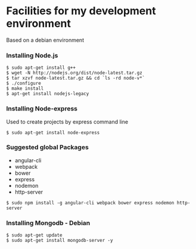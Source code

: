 # Facilities for my development environment 

Based on a debian environment

### Installing Node.js
```console
$ sudo apt-get install g++
$ wget -N http://nodejs.org/dist/node-latest.tar.gz
$ tar xzvf node-latest.tar.gz && cd `ls -rd node-v*`
$ ./configure
$ make install
$ apt-get install nodejs-legacy
```

### Installing Node-express
Used to create projects by express command line
```console
$ sudo apt-get install node-express
```

### Suggested global Packages
  - angular-cli
  - webpack
  - bower
  - express
  - nodemon
  - http-server
```console
$ sudo npm install -g angular-cli webpack bower express nodemon http-server
```

### Installing Mongodb - Debian
```console
$ sudo apt-get update  
$ sudo apt-get install mongodb-server -y 
```
